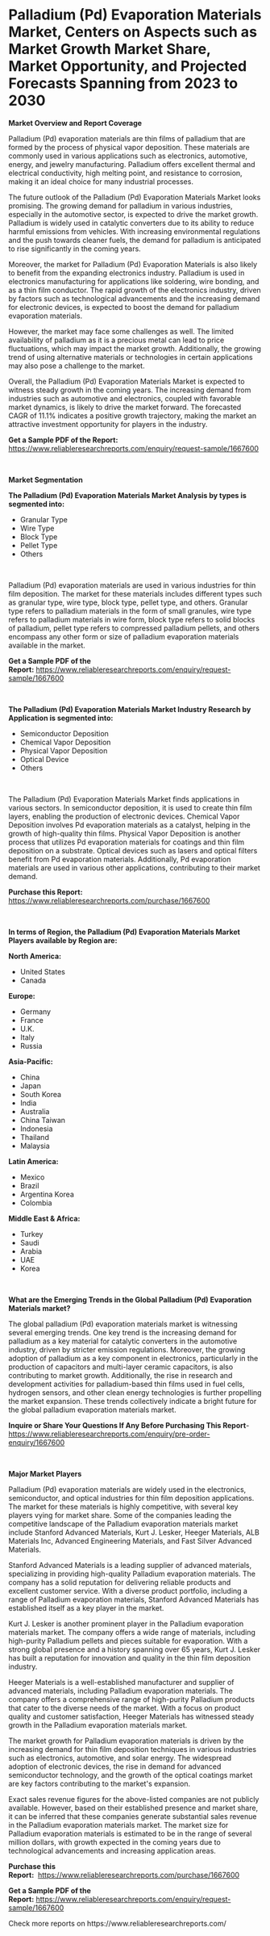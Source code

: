 <p><h1>Palladium (Pd) Evaporation Materials Market, Centers on Aspects such as Market Growth Market Share, Market Opportunity, and Projected Forecasts Spanning from 2023 to 2030</h1></p><p><strong>Market Overview and Report Coverage</strong></p>
<p><p>Palladium (Pd) evaporation materials are thin films of palladium that are formed by the process of physical vapor deposition. These materials are commonly used in various applications such as electronics, automotive, energy, and jewelry manufacturing. Palladium offers excellent thermal and electrical conductivity, high melting point, and resistance to corrosion, making it an ideal choice for many industrial processes.</p><p>The future outlook of the Palladium (Pd) Evaporation Materials Market looks promising. The growing demand for palladium in various industries, especially in the automotive sector, is expected to drive the market growth. Palladium is widely used in catalytic converters due to its ability to reduce harmful emissions from vehicles. With increasing environmental regulations and the push towards cleaner fuels, the demand for palladium is anticipated to rise significantly in the coming years.</p><p>Moreover, the market for Palladium (Pd) Evaporation Materials is also likely to benefit from the expanding electronics industry. Palladium is used in electronics manufacturing for applications like soldering, wire bonding, and as a thin film conductor. The rapid growth of the electronics industry, driven by factors such as technological advancements and the increasing demand for electronic devices, is expected to boost the demand for palladium evaporation materials.</p><p>However, the market may face some challenges as well. The limited availability of palladium as it is a precious metal can lead to price fluctuations, which may impact the market growth. Additionally, the growing trend of using alternative materials or technologies in certain applications may also pose a challenge to the market.</p><p>Overall, the Palladium (Pd) Evaporation Materials Market is expected to witness steady growth in the coming years. The increasing demand from industries such as automotive and electronics, coupled with favorable market dynamics, is likely to drive the market forward. The forecasted CAGR of 11.1% indicates a positive growth trajectory, making the market an attractive investment opportunity for players in the industry.</p></p>
<p><strong>Get a Sample PDF of the Report:</strong> <a href="https://www.reliableresearchreports.com/enquiry/request-sample/1667600">https://www.reliableresearchreports.com/enquiry/request-sample/1667600</a></p>
<p>&nbsp;</p>
<p><strong>Market Segmentation</strong></p>
<p><strong>The Palladium (Pd) Evaporation Materials Market Analysis by types is segmented into:</strong></p>
<p><ul><li>Granular Type</li><li>Wire Type</li><li>Block Type</li><li>Pellet Type</li><li>Others</li></ul></p>
<p>&nbsp;</p>
<p><p>Palladium (Pd) evaporation materials are used in various industries for thin film deposition. The market for these materials includes different types such as granular type, wire type, block type, pellet type, and others. Granular type refers to palladium materials in the form of small granules, wire type refers to palladium materials in wire form, block type refers to solid blocks of palladium, pellet type refers to compressed palladium pellets, and others encompass any other form or size of palladium evaporation materials available in the market.</p></p>
<p><strong>Get a Sample PDF of the Report:</strong>&nbsp;<a href="https://www.reliableresearchreports.com/enquiry/request-sample/1667600">https://www.reliableresearchreports.com/enquiry/request-sample/1667600</a></p>
<p>&nbsp;</p>
<p><strong>The Palladium (Pd) Evaporation Materials Market Industry Research by Application is segmented into:</strong></p>
<p><ul><li>Semiconductor Deposition</li><li>Chemical Vapor Deposition</li><li>Physical Vapor Deposition</li><li>Optical Device</li><li>Others</li></ul></p>
<p>&nbsp;</p>
<p><p>The Palladium (Pd) Evaporation Materials Market finds applications in various sectors. In semiconductor deposition, it is used to create thin film layers, enabling the production of electronic devices. Chemical Vapor Deposition involves Pd evaporation materials as a catalyst, helping in the growth of high-quality thin films. Physical Vapor Deposition is another process that utilizes Pd evaporation materials for coatings and thin film deposition on a substrate. Optical devices such as lasers and optical filters benefit from Pd evaporation materials. Additionally, Pd evaporation materials are used in various other applications, contributing to their market demand.</p></p>
<p><strong>Purchase this Report:</strong>&nbsp; <a href="https://www.reliableresearchreports.com/purchase/1667600">https://www.reliableresearchreports.com/purchase/1667600</a></p>
<p>&nbsp;</p>
<p><strong>In terms of Region, the Palladium (Pd) Evaporation Materials Market Players available by Region are:</strong></p>
<p>
    <p> <strong> North America: </strong>
        <ul>
            <li>United States</li>
            <li>Canada</li>
        </ul>
        </p> 
    <p> <strong> Europe: </strong>
        <ul>
            <li>Germany</li>
            <li>France</li>
            <li>U.K.</li>
            <li>Italy</li>
            <li>Russia</li>
        </ul>
        </p> 
    <p> <strong> Asia-Pacific: </strong>
        <ul>
            <li>China</li>
            <li>Japan</li>
            <li>South Korea</li>
            <li>India</li>
            <li>Australia</li>
            <li>China Taiwan</li>
            <li>Indonesia</li>
            <li>Thailand</li>
            <li>Malaysia</li>
        </ul>
        </p> 
    <p> <strong> Latin America: </strong>
        <ul>
            <li>Mexico</li>
            <li>Brazil</li>
            <li>Argentina Korea</li>
            <li>Colombia</li>
        </ul>
        </p> 
    <p> <strong> Middle East & Africa: </strong>
        <ul>
            <li>Turkey</li>
            <li>Saudi</li>
            <li>Arabia</li>
            <li>UAE</li>
            <li>Korea</li>
        </ul>
    </p>
    </p>
<p>&nbsp;</p>
<p><strong>What are the Emerging Trends in the Global Palladium (Pd) Evaporation Materials market?</strong></p>
<p><p>The global palladium (Pd) evaporation materials market is witnessing several emerging trends. One key trend is the increasing demand for palladium as a key material for catalytic converters in the automotive industry, driven by stricter emission regulations. Moreover, the growing adoption of palladium as a key component in electronics, particularly in the production of capacitors and multi-layer ceramic capacitors, is also contributing to market growth. Additionally, the rise in research and development activities for palladium-based thin films used in fuel cells, hydrogen sensors, and other clean energy technologies is further propelling the market expansion. These trends collectively indicate a bright future for the global palladium evaporation materials market.</p></p>
<p><strong>Inquire or Share Your Questions If Any Before Purchasing This Report</strong>- <a href="https://www.reliableresearchreports.com/enquiry/pre-order-enquiry/1667600">https://www.reliableresearchreports.com/enquiry/pre-order-enquiry/1667600</a></p>
<p>&nbsp;</p>
<p><strong>Major Market Players</strong></p>
<p><p>Palladium (Pd) evaporation materials are widely used in the electronics, semiconductor, and optical industries for thin film deposition applications. The market for these materials is highly competitive, with several key players vying for market share. Some of the companies leading the competitive landscape of the Palladium evaporation materials market include Stanford Advanced Materials, Kurt J. Lesker, Heeger Materials, ALB Materials Inc, Advanced Engineering Materials, and Fast Silver Advanced Materials.</p><p>Stanford Advanced Materials is a leading supplier of advanced materials, specializing in providing high-quality Palladium evaporation materials. The company has a solid reputation for delivering reliable products and excellent customer service. With a diverse product portfolio, including a range of Palladium evaporation materials, Stanford Advanced Materials has established itself as a key player in the market.</p><p>Kurt J. Lesker is another prominent player in the Palladium evaporation materials market. The company offers a wide range of materials, including high-purity Palladium pellets and pieces suitable for evaporation. With a strong global presence and a history spanning over 65 years, Kurt J. Lesker has built a reputation for innovation and quality in the thin film deposition industry.</p><p>Heeger Materials is a well-established manufacturer and supplier of advanced materials, including Palladium evaporation materials. The company offers a comprehensive range of high-purity Palladium products that cater to the diverse needs of the market. With a focus on product quality and customer satisfaction, Heeger Materials has witnessed steady growth in the Palladium evaporation materials market.</p><p>The market growth for Palladium evaporation materials is driven by the increasing demand for thin film deposition techniques in various industries such as electronics, automotive, and solar energy. The widespread adoption of electronic devices, the rise in demand for advanced semiconductor technology, and the growth of the optical coatings market are key factors contributing to the market's expansion.</p><p>Exact sales revenue figures for the above-listed companies are not publicly available. However, based on their established presence and market share, it can be inferred that these companies generate substantial sales revenue in the Palladium evaporation materials market. The market size for Palladium evaporation materials is estimated to be in the range of several million dollars, with growth expected in the coming years due to technological advancements and increasing application areas.</p></p>
<p><strong>Purchase this Report:</strong>&nbsp;&nbsp;<a href="https://www.reliableresearchreports.com/purchase/1667600">https://www.reliableresearchreports.com/purchase/1667600</a></p>
<p></p>
<p><strong>Get a Sample PDF of the Report:</strong>&nbsp;<a href="https://www.reliableresearchreports.com/enquiry/request-sample/1667600">https://www.reliableresearchreports.com/enquiry/request-sample/1667600</a></p>
<p>Check more reports on https://www.reliableresearchreports.com/</p>